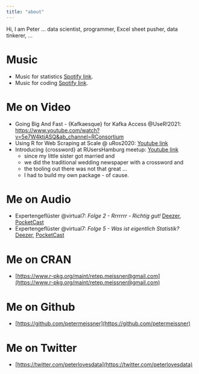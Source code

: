 ```yaml
---
title: "about"
---
```



Hi, I am Peter ... data scientist, programmer, Excel sheet pusher, data tinkerer, ...



# Music

- Music for statistics [Spotify link](https://open.spotify.com/playlist/3yjVDoDoU5z2hZyvb6eQ0W?si=cX-AQBTMR6mRN33mwC7kuQ).
- Music for coding [Spotify link](https://open.spotify.com/playlist/74rYJJEe3t7YygRQuvTBUz?si=Z8eLdKjpT3uXZRsX6dPwzw).


# Me on Video

- Going Big And Fast - {Kafkaesque} for Kafka Access @UseR!2021: https://www.youtube.com/watch?v=5e7W4ktjASQ&ab_channel=RConsortium
- Using R for Web Scraping at Scale @ uRos2020: [Youtube link](https://www.youtube.com/watch?v=THDoBJCM9ZE&t=452s)
- Introducing {crossword} at RUsersHamburg meetup: [Youtube link](https://www.youtube.com/watch?v=56qrwa4bzK8)
  * since my little sister got married and 
  * we did the traditional wedding newspaper with a crossword and 
  * the tooling out there was not that great ... 
  * I had to build my own package - of cause.




# Me on Audio

- Expertengeflüster @virtual7: *Folge 2 - Rrrrrrr - Richtig gut!* [Deezer](https://deezer.page.link/hFhwpoD5hFwGSqzR8), [PocketCast](https://pca.st/b5xctmde)
- Expertengeflüster @virtual7: *Folge 5 - Was ist eigentlich Statistik?* [Deezer](https://deezer.page.link/qXhsHjf5nvwzp4TS7), [PocketCast](https://pca.st/h192j4d6)


# Me on CRAN

- [https://www.r-pkg.org/maint/retep.meissner@gmail.com](https://www.r-pkg.org/maint/retep.meissner@gmail.com)


# Me on Github

- [https://github.com/petermeissner](https://github.com/petermeissner)


# Me on Twitter

- [https://twitter.com/peterlovesdata](https://twitter.com/peterlovesdata)
